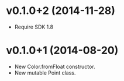 # v0.1.0+2 (2014-11-28)

- Require SDK 1.8

# v0.1.0+1 (2014-08-20)

- New Color.fromFloat constructor.
- New mutable Point class.

